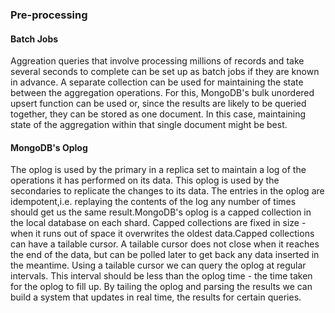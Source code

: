 ### Pre-processing
#### Batch Jobs
Aggreation queries that involve processing millions of records and take several seconds to complete can be set up as batch jobs if they are known in advance. A separate collection can be used for maintaining the state between the aggregation operations. For this, MongoDB's bulk unordered upsert function can be used or, since the results are likely to be queried together, they can be stored as one document. In this case, maintaining state of the aggregation within that single document might be best.

#### MongoDB's Oplog
The oplog is used by the primary in a replica set to maintain a log of the operations it has performed on its data. This oplog is used by the secondaries to replicate the changes to its data. The entries in the oplog are idempotent,i.e. replaying the contents of the log any number of times should get us the same result.MongoDB's oplog is a capped collection in the local database on each shard. Capped collections are fixed in size - when it runs out of space it overwrites the oldest data.Capped collections can have a tailable cursor. A tailable cursor does not close when it reaches the end of the data, but can be polled later to get back any data inserted in the meantime. Using a tailable cursor we can query the oplog at regular intervals. This interval should be less than the oplog time - the time taken for the oplog to fill up. By tailing the oplog and parsing the results we can build a system that updates in real time, the results for certain queries.